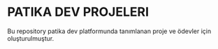# PATIKA DEV PROJELERI
Bu repository patika dev platformunda tanımlanan proje ve ödevler için oluşturulmuştur.
